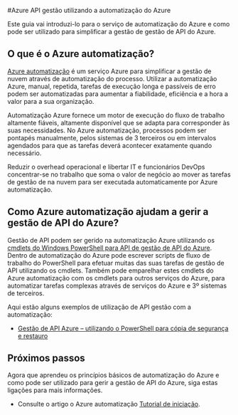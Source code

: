 <properties
    pageTitle="Gerir a gestão de API do Azure utilizando a automatização do Azure"
    description="Saiba mais sobre como o serviço de automatização do Azure pode ser utilizado para gerir a gestão de API do Azure."
    services="api-management, automation"
    documentationCenter=""
    authors="csand-msft"
    manager="eamono"
    editor=""/>

<tags
    ms.service="api-management"
    ms.workload="mobile"
    ms.tgt_pltfrm="na"
    ms.devlang="na"
    ms.topic="article"
    ms.date="10/25/2016"
    ms.author="csand"/>



#<a name="managing-azure-api-management-using-azure-automation"></a>Azure API gestão utilizando a automatização do Azure

Este guia vai introduzi-lo para o serviço de automatização do Azure e como pode ser utilizado para simplificar a gestão de gestão de API do Azure.

## <a name="what-is-azure-automation"></a>O que é o Azure automatização?

[Azure automatização](https://azure.microsoft.com/services/automation/) é um serviço Azure para simplificar a gestão de nuvem através de automatização do processo. Utilizar a automatização Azure, manual, repetida, tarefas de execução longa e passíveis de erro podem ser automatizadas para aumentar a fiabilidade, eficiência e a hora a valor para a sua organização.

Automatização Azure fornece um motor de execução do fluxo de trabalho altamente fiáveis, altamente disponível que se adapta para corresponder às suas necessidades. No Azure automatização, processos podem ser pontapés manualmente, pelos sistemas de 3 terceiros ou em intervalos agendados para que as tarefas deverá acontecer exatamente quando necessário.

Reduzir o overhead operacional e libertar IT e funcionários DevOps concentrar-se no trabalho que soma o valor de negócio ao mover as tarefas de gestão de na nuvem para ser executada automaticamente por Azure automatização.


## <a name="how-can-azure-automation-help-manage-azure-api-management"></a>Como Azure automatização ajudam a gerir a gestão de API do Azure?

Gestão de API podem ser gerido na automatização Azure utilizando os [cmdlets do Windows PowerShell para API de gestão de API do Azure](https://azure.microsoft.com/updates/full-set-of-windows-powershell-cmdlets-for-azure-api-management-api/). Dentro de automatização do Azure pode escrever scripts de fluxo de trabalho do PowerShell para efetuar muitas das suas tarefas de gestão de API utilizando os cmdlets. Também pode emparelhar estes cmdlets do Azure automatização com os cmdlets para outros serviços do Azure, para automatizar tarefas complexas através de serviços do Azure e 3º sistemas de terceiros.

Aqui estão alguns exemplos de utilização de API gestão com a automatização:
* [Gestão de API Azure – utilizando o PowerShell para cópia de segurança e restauro](https://blogs.msdn.microsoft.com/katriend/2015/10/02/azure-api-management-using-powershell-for-backup-and-restore/)

## <a name="next-steps"></a>Próximos passos

Agora que aprendeu os princípios básicos de automatização do Azure e como pode ser utilizado para gerir a gestão de API do Azure, siga estas ligações para mais informações.

* Consulte o artigo o Azure automatização [Tutorial de iniciação](../automation/automation-first-runbook-graphical.md).

